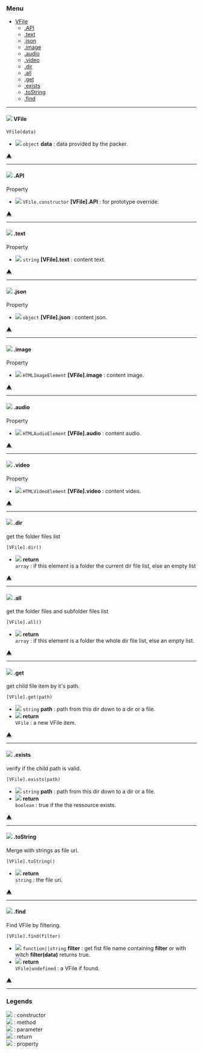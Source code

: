 ### <a name='main_menu'></a> Menu

+ [VFile](#tgt_VFile)
	+ [.API](#tgt_VFile.API)
	+ [.text](#tgt_VFile.text)
	+ [.json](#tgt_VFile.json)
	+ [.image](#tgt_VFile.image)
	+ [.audio](#tgt_VFile.audio)
	+ [.video](#tgt_VFile.video)
	+ [.dir](#tgt_VFile.prototype.dir)
	+ [.all](#tgt_VFile.prototype.all)
	+ [.get](#tgt_VFile.prototype.get)
	+ [.exists](#tgt_VFile.prototype.exists)
	+ [.toString](#tgt_VFile.prototype.toString)
	+ [.find](#tgt_VFile.prototype.find)

<hr/>

#### <a name="tgt_VFile"></a> ![](https://via.placeholder.com/15/ff0000/000000?text=+) VFile





`VFile(data)`
+ ![](https://via.placeholder.com/15/158900/000000?text=+) `object` **data** : data provided by the packer.

[▲](#main_menu)

<hr/>

#### <a name="tgt_VFile.API"></a> ![](https://via.placeholder.com/15/0089E0/000000?text=+) .API





Property
+ ![](https://via.placeholder.com/15/0089E0/000000?text=+) `VFile.constructor` **[VFile].API** : for prototype override.

[▲](#main_menu)

<hr/>

#### <a name="tgt_VFile.text"></a> ![](https://via.placeholder.com/15/0089E0/000000?text=+) .text





Property
+ ![](https://via.placeholder.com/15/0089E0/000000?text=+) `string` **[VFile].text** : content text.

[▲](#main_menu)

<hr/>

#### <a name="tgt_VFile.json"></a> ![](https://via.placeholder.com/15/0089E0/000000?text=+) .json





Property
+ ![](https://via.placeholder.com/15/0089E0/000000?text=+) `object` **[VFile].json** : content json.

[▲](#main_menu)

<hr/>

#### <a name="tgt_VFile.image"></a> ![](https://via.placeholder.com/15/0089E0/000000?text=+) .image





Property
+ ![](https://via.placeholder.com/15/0089E0/000000?text=+) `HTMLImageElement` **[VFile].image** : content image.

[▲](#main_menu)

<hr/>

#### <a name="tgt_VFile.audio"></a> ![](https://via.placeholder.com/15/0089E0/000000?text=+) .audio





Property
+ ![](https://via.placeholder.com/15/0089E0/000000?text=+) `HTMLAudioElement` **[VFile].audio** : content audio.

[▲](#main_menu)

<hr/>

#### <a name="tgt_VFile.video"></a> ![](https://via.placeholder.com/15/0089E0/000000?text=+) .video





Property
+ ![](https://via.placeholder.com/15/0089E0/000000?text=+) `HTMLVideoElement` **[VFile].video** : content video.

[▲](#main_menu)

<hr/>

#### <a name="tgt_VFile.prototype.dir"></a> ![](https://via.placeholder.com/15/6600ee/000000?text=+) .dir


get the folder files list


`[VFile].dir()`
+ ![](https://via.placeholder.com/15/ee9900/000000?text=+) **return**<br/> `array` : if this element is a folder the current dir file list, else an empty list

[▲](#main_menu)

<hr/>

#### <a name="tgt_VFile.prototype.all"></a> ![](https://via.placeholder.com/15/6600ee/000000?text=+) .all


get the folder files and subfolder files list


`[VFile].all()`
+ ![](https://via.placeholder.com/15/ee9900/000000?text=+) **return**<br/> `array` : if this element is a folder the whole dir file list, else an empty list.

[▲](#main_menu)

<hr/>

#### <a name="tgt_VFile.prototype.get"></a> ![](https://via.placeholder.com/15/6600ee/000000?text=+) .get


get child file item by it's path.


`[VFile].get(path)`
+ ![](https://via.placeholder.com/15/158900/000000?text=+) `string` **path** : path from this dir down to a dir or a file.
+ ![](https://via.placeholder.com/15/ee9900/000000?text=+) **return**<br/> `VFile` : a new VFile item.

[▲](#main_menu)

<hr/>

#### <a name="tgt_VFile.prototype.exists"></a> ![](https://via.placeholder.com/15/6600ee/000000?text=+) .exists


verify if the child path is valid.


`[VFile].exists(path)`
+ ![](https://via.placeholder.com/15/158900/000000?text=+) `string` **path** : path from this dir down to a dir or a file.
+ ![](https://via.placeholder.com/15/ee9900/000000?text=+) **return**<br/> `boolean` : true if the the ressource exists.

[▲](#main_menu)

<hr/>

#### <a name="tgt_VFile.prototype.toString"></a> ![](https://via.placeholder.com/15/6600ee/000000?text=+) .toString


Merge with strings as file uri.


`[VFile].toString()`
+ ![](https://via.placeholder.com/15/ee9900/000000?text=+) **return**<br/> `string` : the file uri.

[▲](#main_menu)

<hr/>

#### <a name="tgt_VFile.prototype.find"></a> ![](https://via.placeholder.com/15/6600ee/000000?text=+) .find


Find VFile by filtering.


`[VFile].find(filter)`
+ ![](https://via.placeholder.com/15/158900/000000?text=+) `function||string` **filter** : get fist file name containing **filter** or with witch **filter(data)** returns true.
+ ![](https://via.placeholder.com/15/ee9900/000000?text=+) **return**<br/> `VFile|undefined` : a VFile if found.

[▲](#main_menu)

<hr/>

### <a name='main_legends'></a> Legends

![](https://via.placeholder.com/15/ff0000/000000?text=+) : constructor<br/>![](https://via.placeholder.com/15/6600ee/000000?text=+) : method<br/>![](https://via.placeholder.com/15/158900/000000?text=+) : parameter<br/>![](https://via.placeholder.com/15/ee9900/000000?text=+) : return<br/>![](https://via.placeholder.com/15/0089E0/000000?text=+) : property